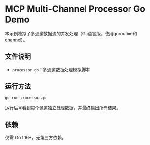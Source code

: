 # MCP Multi-Channel Processor Go Demo

本示例模拟了多通道数据流的并发处理（Go语言版，使用goroutine和channel）。

## 文件说明
- `processor.go`：多通道数据处理模拟脚本

## 运行方法

```bash
go run processor.go
```

运行后可看到每个通道独立处理数据，并最终输出所有结果。

## 依赖
仅需 Go 1.16+，无第三方依赖。 